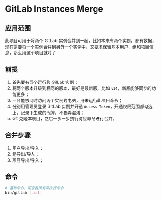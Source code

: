 # GitLab Instances Merge

## 应用范围

此项目可用于将两个 GitLab 实例合并到一起，比如本来有两个实例，都有数据，现在需要将一个实例合并到另外一个实例中，又要求保留基本用户、组和项目信息，那么用这个项目就对了

## 前提

1. 首先要有两个运行的 GilLab 实例；
2. 将两个版本升级到相同的版本，最好是最新版，比如 `v14`，新版能够同步的功能更多；
3. 一台能够同时访问两个实例的电脑，用来运行此项目命令；
4. 分别用管理员登录 GitLab 实例并开通 `Access Token`，开通权限范围都勾选上，记录下生成的令牌，不要弄混淆；
5. Git 克隆本项目，然后一步一步执行对应命令进行合并。

## 合并步骤

1. 用户导出/导入；
2. 组导出/导入；
3. 项目导出/导入；

## 命令

```bash
# 基础命令，可查看所有可执行命令
bin/gitlab [list]
```
